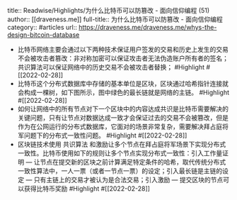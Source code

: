 title:: Readwise/Highlights/为什么比特币可以防篡改 - 面向信仰编程 (51)
author:: [[draveness.me]]
full-title:: 为什么比特币可以防篡改 - 面向信仰编程
category:: #articles
url:: https://draveness.me/draveness.me/whys-the-design-bitcoin-database

- 比特币网络主要会通过以下两种技术保证用户签发的交易和历史上发生的交易不会被攻击者篡改：非对称加密可以保证攻击者无法伪造账户所有者的签名；共识算法可以保证网络中的历史交易不会被攻击者替换； #Highlight #[[2022-02-28]]
- 比特币这个分布式数据库中存储的基本单位是区块，区块通过哈希指针连接就会构成一棵树，如下图所示，图中绿色的最长链就是网络的主链。 #Highlight #[[2022-02-28]]
- 如何让网络中的所有节点对下一个区块中的内容达成共识是比特币需要解决的关键问题，只有让节点对数据达成一致才会保证过去的交易不会被篡改，但是作为在公网运行的分布式数据库，它面对的场景非常复杂，需要解决拜占庭将军问题下的分布式一致性问题。 #Highlight #[[2022-02-28]]
- 区块链技术使用 共识算法 和激励让多个节点在拜占庭将军场景下实现分布式一致性。比特币使用如下的规则让多个节点实现分布式一致性：引入工作量证明 — 让节点在提交新的区块之前计算满足特定条件的哈希，取代传统分布式一致性算法中，一人一票（或者一节点一票）的设定；引入最长链是主链的设定 — 只有主链上的交易才被认为是合法交易；引入激励 — 提交区块的节点可以获得比特币奖励 #Highlight #[[2022-02-28]]
